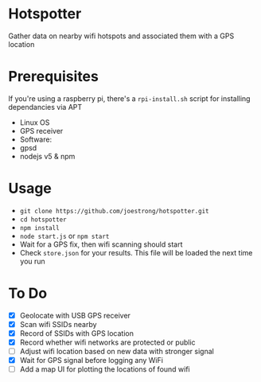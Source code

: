# Hotspotter

Gather data on nearby wifi hotspots and associated them with a GPS location

# Prerequisites

If you're using a raspberry pi, there's a `rpi-install.sh` script for installing dependancies via APT

- Linux OS
- GPS receiver
- Software:
 - gpsd
 - nodejs v5 & npm

# Usage

- `git clone https://github.com/joestrong/hotspotter.git`
- `cd hotspotter`
- `npm install`
- `node start.js` or `npm start`
- Wait for a GPS fix, then wifi scanning should start
- Check `store.json` for your results. This file will be loaded the next time you run

# To Do

- [x] Geolocate with USB GPS receiver
- [x] Scan wifi SSIDs nearby
- [x] Record of SSIDs with GPS location
- [x] Record whether wifi networks are protected or public
- [ ] Adjust wifi location based on new data with stronger signal
- [x] Wait for GPS signal before logging any WiFi
- [ ] Add a map UI for plotting the locations of found wifi
